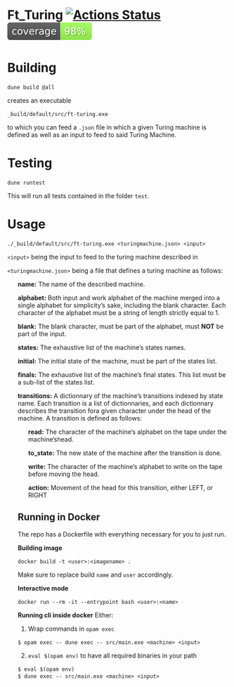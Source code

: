 # Ft_Turing [![Actions Status](https://github.com/RadioPotin/ft-turing42/workflows/build/badge.svg)](https://github.com/RadioPotin/ft-turing42/actions) [![coverage percentage](https://raw.githubusercontent.com/RadioPotin/ft-turing42/gh-pages/coverage/badge.svg)](https://RadioPotin.github.io/ft-turing42/coverage/)

# Building
```
dune build @all
```
creates an executable
```
_build/default/src/ft-turing.exe
```
to which you can feed a `.json` file in which a given Turing machine is defined as well as an input to feed to said Turing Machine.

# Testing
```
dune runtest
```
This will run all tests contained in the folder `test`.

# Usage

```
./_build/default/src/ft-turing.exe <turingmachine.json> <input>
```
`<input>` being the input to feed to the turing machine described in

`<turingmachine.json>` being a file that defines a turing machine as follows:

<ol>
  
**name:** The name of the described machine.

**alphabet:** Both input and work alphabet of the machine merged into a single alphabet for simplicity’s sake, including the blank character. Each character of the alphabet must be a string of length strictly equal to 1.

**blank:** The blank character, must be part of the alphabet, must **NOT** be part of the input.

**states:** The exhaustive list of the machine’s states names.

**initial:** The initial state of the machine, must be part of the states list.

**finals:** The exhaustive list of the machine’s final states. This list must be a sub-list of the states list.

**transitions:** A dictionnary of the machine’s transitions indexed by state name. Each transition is a list of dictionnaries, and each dictionnary describes the transition fora given character under the head of the machine. A transition is defined as follows:

<ol>
  
**read:** The character of the machine’s alphabet on the tape under the machine’shead.

**to_state:** The new state of the machine after the transition is done.

**write:** The character of the machine’s alphabet to write on the tape before moving the head.

**action:** Movement of the head for this transition, either LEFT, or RIGHT

</ol>

##  Running in Docker

The repo has a Dockerfile with everything necessary for you to just run.

**Building image**
```shell-session
docker build -t <user>:<imagename> .
```

Make sure to replace build `name` and `user` accordingly.

**Interactive mode**
```shell-session
docker run --rm -it --entrypoint bash <user>:<name>
```

**Running cli inside docker**
Either:
1. Wrap commands in `opam exec`
```shell-session
$ opam exec -- dune exec -- src/main.exe <machine> <input>
```

2. `eval $(opam env)` to have all required binaries in your path
```shell-session
$ eval $(opam env)
$ dune exec -- src/main.exe <machine> <input>
```

